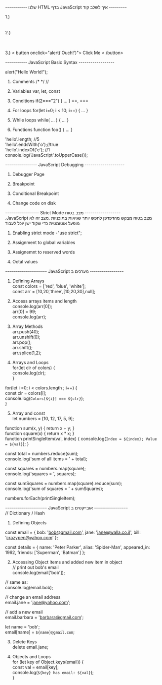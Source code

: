 ----------- שלנו HTML בדף JavaScript איך לשלב קוד ---------

1.)<body> <br/>
       <script src="demo.js"></script> <br/>
    </body> <br/>
2.) <body> <br/>
        <script> <br/>
            console.log('Running from an inline script tag'); <br/>
        </script> <br/>
    </body> <br/>

3.) < button onclick="alert('Ouch!')"> Click Me < /button>

-----------  JavaScript Basic Syntax  ------------------

alert("Hello World!");
1. Comments
    /* */  //

2. Variables
    var, let, const

3. Conditions
    if(2==="2") { ... }
    ==, ===

4. For loops
    for(let i=0; i < 10; i++) { ... }
    
5. While loops
    while( ... ) { ... }

6. Functions
    function foo() { ... }

'hello'.length;       //5 <br/>
'hello'.endsWith('o');//true <br/>
'hello'.indexOf('e'); //1 <br/>
console.log('JavaScript'.toUpperCase()); <br/>

---------------- JavaScript Debugging  --------------------

1. Debugger Page

2. Breakpoint

3. Conditional Breakpoint

4. Change code on disk

-----------------  Strict Mode  מצב בטוח ------------------ </br>
 .JavaScript מצב בטוח מבקש מהדפדפן לחפש יותר שגיאות בתוכניות
.מצב זה לא מופעל אוטומטית כדי שקוד ישן יוכל לעבוד

1. Enabling strict mode
    -"use strict";

2. Assignment to global variables

3. Assignemnt to reserved words

4. Octal values

--------------------- JavaScript מערכים ב -----------------

1. Defining Arrays <br/>
const colors = ['red', 'blue', 'white']; <br/>
const arr = [10,20,'three',[10,20,30],null]; <br/>

2. Access arrays items and length <br/>
console.log(arr[0]); <br/>
arr[0] = 99; <br/>
console.log(arr); <br/>

3. Array Methods <br/>
arr.push(40); <br/>
arr.unshift(0); <br/>
arr.pop(); <br/>
arr.shift(); <br/>
arr.splice(1,2); <br/>

4. Arrays and Loops <br/>
for(let clr of colors) { <br/>
    console.log(clr); <br/>
} <br/>

for(let i =0; i < colors.length ; i++) { <br/>
    const clr = colors[i]; <br/>
    console.log(`Colors[${i}] === ${clr}`); <br/>
} <br/>

5. Array and const <br/>
let numbers = [10, 12, 17, 5, 9]; <br/>

function sum(x, y) {
  return x + y;
}
<br/>
function square(x) {
  return x * x;
}
<br/>
function printSingleItem(val, index) {
  console.log(`Index = ${index}; Value = ${val}`);
}

const total = numbers.reduce(sum);<br/>
console.log('sum of all items = ' + total);

const squares = numbers.map(square);<br/>
console.log('squares = ', squares);

const sumSquares = numbers.map(square).reduce(sum);<br/>
console.log('sum of squares = ' + sumSquares);

numbers.forEach(printSingleItem);

--------------------- JavaScript אובייקטים ב ----------------- </br>
// Dictionary / Hash

1. Defining Objects

const email = {
  bob: 'bob@gmail.com',
  jane: 'jane@walla.co.il',
  bill: 'crazypen@yahoo.com'
};

const details = {
  name: 'Peter Parker',
  alias: 'Spider-Man',
  appeared_in: 1962,
  friends: ['Superman', 'Batman']
};

2. Accessing Object Items and added new item in object<br/>
// print out bob's email<br/>
console.log(email['bob']);<br/>

// same as:<br/>
console.log(email.bob);<br/>

// change an email address<br/>
email.jane = 'jane@yahoo.com';<br/>

// add a new email<br/>
email.barbara = 'barbara@gmail.com';<br/>

let name = 'bob';<br/>
email[name] = `${name}@gmail.com`;<br/>

3. Delete Keys<br/>
delete email.jane;<br/>

4. Objects and Loops<br/>
for (let key of Object.keys(email)) {</br>
    const val = email[key];</br>
    console.log(`${key} has email: ${val}`);</br>
}</br>
